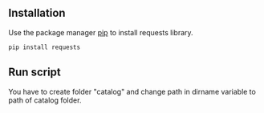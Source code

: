 ## Installation

Use the package manager [pip](https://pip.pypa.io/en/stable/) to install requests library.

```bash
pip install requests
```

## Run script

You have to create folder "catalog" and change path in dirname variable to path of catalog folder.